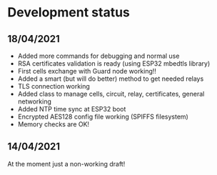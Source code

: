 # Development status

## 18/04/2021
* Added more commands for debugging and normal use
* RSA certificates validation is ready (using ESP32 mbedtls library)
* First cells exchange with Guard node working!!
* Added a smart (but will do better) method to get needed relays
* TLS connection working
* Added class to manage cells, circuit, relay, certificates, general networking
* Added NTP time sync at ESP32 boot
* Encrypted AES128 config file working (SPIFFS filesystem)
* Memory checks are OK!

## 14/04/2021 
At the moment just a non-working draft!
